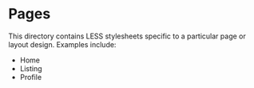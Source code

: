 # Pages

This directory contains LESS stylesheets specific to a particular page or layout design. Examples include:

* Home
* Listing
* Profile
